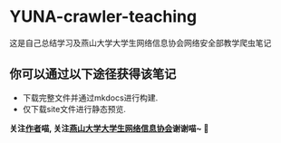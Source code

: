 # YUNA-crawler-teaching
这是自己总结学习及燕山大学大学生网络信息协会网络安全部教学爬虫笔记

## 你可以通过以下途径获得该笔记
- 下载完整文件并通过mkdocs进行构建.
- 仅下载site文件进行静态预览.

**关注[作者](https://github.com/LeeJc02)喵, 关注[燕山大学大学生网络信息协会](https://github.com/yuna2017)谢谢喵~ 🥰**
